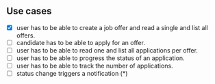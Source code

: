 ## Use cases
- [x] user has to be able to create a job offer and read a single and list all offers. 
- [ ] candidate has to be able to apply for an offer.
- [ ] user has to be able to read one and list all applications per offer.
- [ ] user has to be able to progress the status of an application.
- [ ] user has to be able to track the number of applications.
- [ ] status change triggers a notification (*)
